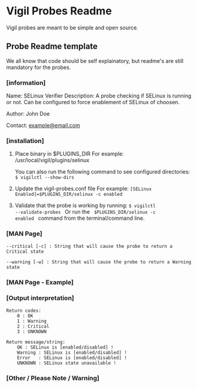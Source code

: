 # Vigil Probes Readme
Vigil probes are meant to be simple and open source.

## Probe Readme template
We all know that code should be self explainatory, but readme's are still mandatory for the probes.

### [information]
Name: SELinux Verifier
Description: A probe checking if SELinux is running or not. Can be configured to
force enablement of SELinux of choosen.

Author: John Doe

Contact: example@email.com

### [installation]
1. Place binary in $PLUGINS_DIR
   For example: /usr/local/vigil/plugins/selinux 
   
   You can also run the following command to see configured directories:
     <code> $ vigilctl --show-dirs </code>
  
2.  Update the vigil-probes.conf file
	For example:
		<code>[SELinux Enabled]=$PLUGINS_DIR/selinux -c enabled</code>

3. Validate that the probe is working by running:
  <code>$ vigilctl --validate-probes </code>
    Or run the <code> $PLUGINS_DIR/selinux -c enabled </code> command from the terminal/command line.

### [MAN Page]


	--critical [-c] : String that will cause the probe to return a Critical state
	
	--warning [-w] : String that will cause the probe to return a Warning state
### [MAN Page - Example]



### [Output interpretation]
	Return codes:
		0 : OK
		1 : Warning
		2 : Critical
		3 : UNKNOWN
		
	Return message/string: 
		OK : SELinux is [enabled/disabled] !
		Warning : SELinux is [enabled/disabled] !
		Error	: SELinux is [enabled/disabled] !
		UNKNOWN	: SELinux state unavailable !
		
### [Other / Please Note / Warning]
